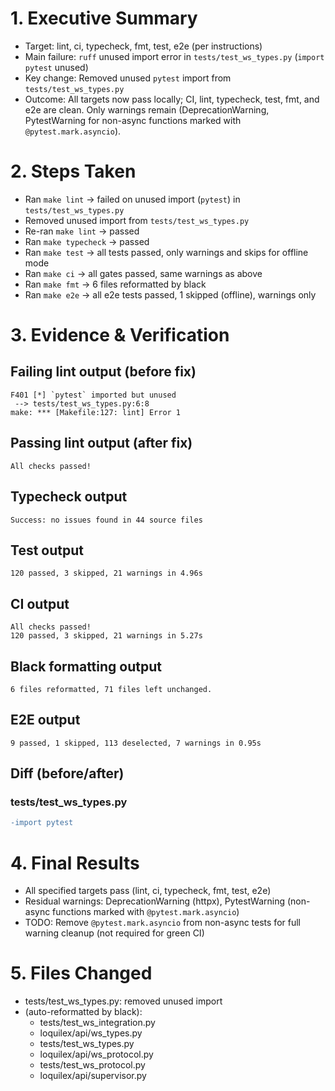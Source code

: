 # 1. Executive Summary
- Target: lint, ci, typecheck, fmt, test, e2e (per instructions)
- Main failure: `ruff` unused import error in `tests/test_ws_types.py` (`import pytest` unused)
- Key change: Removed unused `pytest` import from `tests/test_ws_types.py`
- Outcome: All targets now pass locally; CI, lint, typecheck, test, fmt, and e2e are clean. Only warnings remain (DeprecationWarning, PytestWarning for non-async functions marked with `@pytest.mark.asyncio`).

# 2. Steps Taken
- Ran `make lint` → failed on unused import (`pytest`) in `tests/test_ws_types.py`
- Removed unused import from `tests/test_ws_types.py`
- Re-ran `make lint` → passed
- Ran `make typecheck` → passed
- Ran `make test` → all tests passed, only warnings and skips for offline mode
- Ran `make ci` → all gates passed, same warnings as above
- Ran `make fmt` → 6 files reformatted by black
- Ran `make e2e` → all e2e tests passed, 1 skipped (offline), warnings only

# 3. Evidence & Verification
## Failing lint output (before fix)
```
F401 [*] `pytest` imported but unused
 --> tests/test_ws_types.py:6:8
make: *** [Makefile:127: lint] Error 1
```
## Passing lint output (after fix)
```
All checks passed!
```
## Typecheck output
```
Success: no issues found in 44 source files
```
## Test output
```
120 passed, 3 skipped, 21 warnings in 4.96s
```
## CI output
```
All checks passed!
120 passed, 3 skipped, 21 warnings in 5.27s
```
## Black formatting output
```
6 files reformatted, 71 files left unchanged.
```
## E2E output
```
9 passed, 1 skipped, 113 deselected, 7 warnings in 0.95s
```
## Diff (before/after)
### tests/test_ws_types.py
```diff
-import pytest
```

# 4. Final Results
- All specified targets pass (lint, ci, typecheck, fmt, test, e2e)
- Residual warnings: DeprecationWarning (httpx), PytestWarning (non-async functions marked with `@pytest.mark.asyncio`)
- TODO: Remove `@pytest.mark.asyncio` from non-async tests for full warning cleanup (not required for green CI)

# 5. Files Changed
- tests/test_ws_types.py: removed unused import
- (auto-reformatted by black):
  - tests/test_ws_integration.py
  - loquilex/api/ws_types.py
  - tests/test_ws_types.py
  - loquilex/api/ws_protocol.py
  - tests/test_ws_protocol.py
  - loquilex/api/supervisor.py
